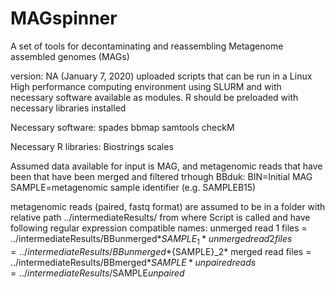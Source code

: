# MAGspinner
A set of tools for decontaminating and reassembling Metagenome assembled genomes (MAGs)

version: NA (January 7, 2020) uploaded scripts that can be run in a Linux High performance computing environment using SLURM and with necessary software available as modules. R should be preloaded with necessary libraries installed

Necessary software:
spades
bbmap
samtools
checkM

Necessary R libraries:
Biostrings
scales

Assumed data available for input is MAG, and metagenomic reads that have been that have been merged and filtered trhough BBduk:
BIN=Initial MAG
SAMPLE=metagenomic sample identifier (e.g. SAMPLEB15)

metagenomic reads (paired, fastq format) are assumed to be in a folder with relative path ../intermediateResults/ from where Script is called and have following regular expression compatible names:
unmerged read 1 files = ../intermediateResults/BBunmerged*${SAMPLE}_1*
unmerged read 2 files = ../intermediateResults/BBunmerged*${SAMPLE}_2*
merged read files = ../intermediateResults/BBmerged*$SAMPLE*
unpaired reads = ../intermediateResults/$SAMPLE*unpaired*
